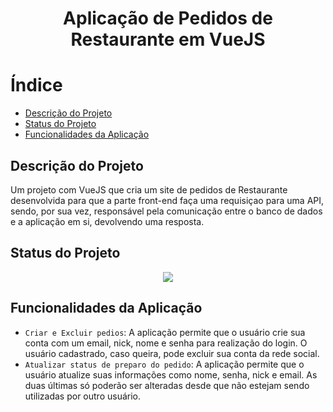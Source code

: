 <h1 align="center"> Aplicação de Pedidos de Restaurante em VueJS </h1>

# Índice
* [Descrição do Projeto](#descrição-do-projeto)
* [Status do Projeto](#status-do-projeto)
* [Funcionalidades da Aplicação](#funcionalidades-da-aplicação)

## Descrição do Projeto
Um projeto com VueJS que cria um site de pedidos de Restaurante desenvolvida para que a parte front-end faça uma requisiçao para uma API, sendo, por sua vez, responsável pela comunicação entre o banco de dados e a aplicação em si, devolvendo uma resposta.
## Status do Projeto
<p align="center"><img src="https://img.shields.io/badge/status-Desenvolvido-green"/></p>

## Funcionalidades da Aplicação
- `Criar e Excluir pedios`: A aplicação permite que o usuário crie sua conta com um email, nick, nome e senha para realização do login. O usuário cadastrado, caso queira, pode excluir sua conta da rede social.
- `Atualizar status de preparo do pedido`: A aplicação permite que o usuário atualize suas informações como nome, senha, nick e email. As duas últimas só poderão ser alteradas desde que não estejam sendo utilizadas por outro usuário.


